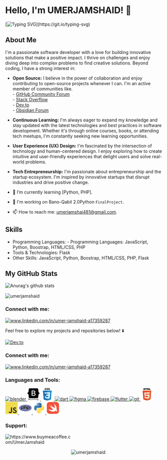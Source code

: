 # Hello, I'm UMERJAMSHAID! 👋

[![Typing SVG](https://readme-typing-svg.herokuapp.com?font=Roboto&color=1E90FF&size=24&center=true&vCenter=true&width=500&height=50&lines=Welcome+to+my+GitHub+profile!;Let's+code+something+amazing!)](https://git.io/typing-svg)

## About Me
I'm a passionate software developer with a love for building innovative solutions that make a positive impact. I thrive on challenges and enjoy diving deep into complex problems to find creative solutions. Beyond coding, I have a strong interest in:

- **Open Source:** I believe in the power of collaboration and enjoy contributing to open-source projects whenever I can. I'm an active member of communities like.<br>
       - [GitHub Community Forum](https://github.community/)<br>
       - [Stack Overflow](https://stackoverflow.com/users/youruserid)<br>
       - [Dev.to](https://dev.to/yourusername)<br>
       - [Obsidian Forum](https://forum.obsidian.md/)<br>
  
- **Continuous Learning:** I'm always eager to expand my knowledge and stay updated with the latest technologies and best practices in software development. Whether it's through online courses, books, or attending tech meetups, I'm constantly seeking new learning opportunities.
  
- **User Experience (UX) Design:** I'm fascinated by the intersection of technology and human-centered design. I enjoy exploring how to create intuitive and user-friendly experiences that delight users and solve real-world problems.
  
- **Tech Entrepreneurship:** I'm passionate about entrepreneurship and the startup ecosystem. I'm inspired by innovative startups that disrupt industries and drive positive change.



- 🌱 I’m currently learning [Python, PHP].
- 💼 I'm working on Bano-Qabil 2.0Python `FinalProject`.
- 📫 How to reach me: umerjamshai481@gmail.com.

## Skills
- Programming Languages: - Programming Languages: JavaScript, Python, Boostrap, HTML/CSS, PHP
- Tools & Technologies: Flask
- Other Skills: JavaScript, Python, Boostrap, HTML/CSS, PHP, Flask

## My GitHub Stats
![Anurag's github stats](https://github-readme-stats.vercel.app/api?username=UMERJAMSHAID)
<p><img align="center" src="https://github-readme-streak-stats.herokuapp.com/?user=umerjamshaid&" alt="umerjamshaid" /></p>


<h3 align="left">Connect with me:</h3>
<p align="left">
<a href="https://linkedin.com/in/www.linkedin.com/in/umer-jamshaid-a17359287" target="blank"><img align="center" src="https://raw.githubusercontent.com/rahuldkjain/github-profile-readme-generator/master/src/images/icons/Social/linked-in-alt.svg" alt="www.linkedin.com/in/umer-jamshaid-a17359287" height="30" width="40" /></a>
</p>


Feel free to explore my projects and repositories below! ⬇️

[![Dev.to](https://github-readme-stats.vercel.app/api/pin/?username=thepracticaldev&repo=dev.to)](https://github.com/thepracticaldev/dev.to)




<h3 align="left">Connect with me:</h3>
<p align="left">
<a href="https://linkedin.com/in/www.linkedin.com/in/umer-jamshaid-a17359287" target="blank"><img align="center" src="https://raw.githubusercontent.com/rahuldkjain/github-profile-readme-generator/master/src/images/icons/Social/linked-in-alt.svg" alt="www.linkedin.com/in/umer-jamshaid-a17359287" height="30" width="40" /></a>
</p>

<h3 align="left">Languages and Tools:</h3>
<p align="left"> <a href="https://www.blender.org/" target="_blank" rel="noreferrer"> <img src="https://download.blender.org/branding/community/blender_community_badge_white.svg" alt="blender" width="40" height="40"/> </a> <a href="https://getbootstrap.com" target="_blank" rel="noreferrer"> <img src="https://raw.githubusercontent.com/devicons/devicon/master/icons/bootstrap/bootstrap-plain-wordmark.svg" alt="bootstrap" width="40" height="40"/> </a> <a href="https://www.w3schools.com/css/" target="_blank" rel="noreferrer"> <img src="https://raw.githubusercontent.com/devicons/devicon/master/icons/css3/css3-original-wordmark.svg" alt="css3" width="40" height="40"/> </a> <a href="https://dart.dev" target="_blank" rel="noreferrer"> <img src="https://www.vectorlogo.zone/logos/dartlang/dartlang-icon.svg" alt="dart" width="40" height="40"/> </a> <a href="https://www.figma.com/" target="_blank" rel="noreferrer"> <img src="https://www.vectorlogo.zone/logos/figma/figma-icon.svg" alt="figma" width="40" height="40"/> </a> <a href="https://firebase.google.com/" target="_blank" rel="noreferrer"> <img src="https://www.vectorlogo.zone/logos/firebase/firebase-icon.svg" alt="firebase" width="40" height="40"/> </a> <a href="https://flutter.dev" target="_blank" rel="noreferrer"> <img src="https://www.vectorlogo.zone/logos/flutterio/flutterio-icon.svg" alt="flutter" width="40" height="40"/> </a> <a href="https://git-scm.com/" target="_blank" rel="noreferrer"> <img src="https://www.vectorlogo.zone/logos/git-scm/git-scm-icon.svg" alt="git" width="40" height="40"/> </a> <a href="https://www.w3.org/html/" target="_blank" rel="noreferrer"> <img src="https://raw.githubusercontent.com/devicons/devicon/master/icons/html5/html5-original-wordmark.svg" alt="html5" width="40" height="40"/> </a> <a href="https://developer.mozilla.org/en-US/docs/Web/JavaScript" target="_blank" rel="noreferrer"> <img src="https://raw.githubusercontent.com/devicons/devicon/master/icons/javascript/javascript-original.svg" alt="javascript" width="40" height="40"/> </a> <a href="https://www.php.net" target="_blank" rel="noreferrer"> <img src="https://raw.githubusercontent.com/devicons/devicon/master/icons/php/php-original.svg" alt="php" width="40" height="40"/> </a> <a href="https://www.python.org" target="_blank" rel="noreferrer"> <img src="https://raw.githubusercontent.com/devicons/devicon/master/icons/python/python-original.svg" alt="python" width="40" height="40"/> </a> <a href="https://developer.apple.com/swift/" target="_blank" rel="noreferrer"> <img src="https://raw.githubusercontent.com/devicons/devicon/master/icons/swift/swift-original.svg" alt="swift" width="40" height="40"/> </a> </p>

<h3 align="left">Support:</h3>
<p><a href="https://www.buymeacoffee.com/https://www.buymeacoffee.com/UmerJamshaid"> <img align="left" src="https://cdn.buymeacoffee.com/buttons/v2/default-yellow.png" height="50" width="210" alt="https://www.buymeacoffee.com/UmerJamshaid" /></a></p><br><br>

<p><img align="center" src="https://github-readme-streak-stats.herokuapp.com/?user=umerjamshaid&" alt="umerjamshaid" /></p>

